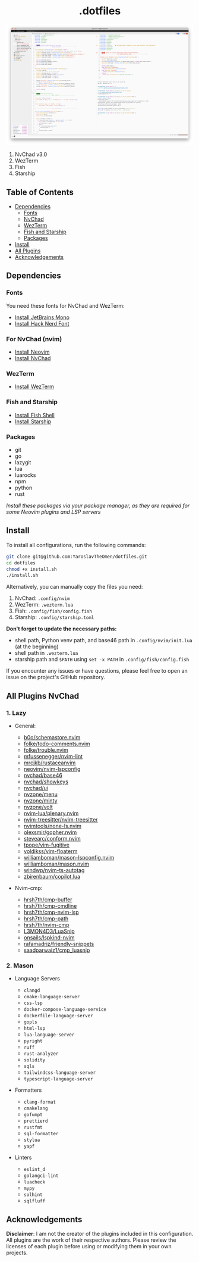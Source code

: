 <div align="center">

# .dotfiles

</div>

<img src="./images/dotfiles.png" alt="Nvchad + terminal image (config applied)"/>

1. NvChad v3.0
2. WezTerm
3. Fish
4. Starship

## Table of Contents

- [Dependencies](#dependencies)
  - [Fonts](#fonts)
  - [NvChad](#for-nvchad-nvim)
  - [WezTerm](#wezterm)
  - [Fish and Starship](#fish-and-starship)
  - [Packages](#packages)
- [Install](#install)
- [All Plugins](#all-plugins-nvchad)
- [Acknowledgements](#Acknowledgements)

## Dependencies

### Fonts

You need these fonts for NvChad and WezTerm:

- [Install JetBrains Mono](https://github.com/JetBrains/JetBrainsMono#installation)
- [Install Hack Nerd Font](https://github.com/ryanoasis/nerd-fonts?tab=readme-ov-file#font-installation)

### For NvChad (nvim)

- [Install Neovim](https://github.com/neovim/neovim#install-from-package)
- [Install NvChad](https://nvchad.com/docs/quickstart/install)

### WezTerm

- [Install WezTerm](https://wezfurlong.org/wezterm/installation)

### Fish and Starship

- [Install Fish Shell](https://github.com/fish-shell/fish-shell#getting-fish)
- [Install Starship](https://github.com/starship/starship#-installation)

### Packages

- git
- go
- lazygit
- lua
- luarocks
- npm
- python
- rust

_Install these packages via your package manager, as they are required for some Neovim plugins and LSP servers_

## Install

To install all configurations, run the following commands:

```bash
git clone git@github.com:YaroslavTheOmen/dotfiles.git
cd dotfiles
chmod +x install.sh
./install.sh
```

Alternatively, you can manually copy the files you need:

1. NvChad: `.config/nvim`
2. WezTerm: `.wezterm.lua`
3. Fish: `.config/fish/config.fish`
4. Starship: `.config/starship.toml`

**Don't forget to update the necessary paths:**

- shell path, Python venv path, and base46 path in `.config/nvim/init.lua` (at the beginning)
- shell path in `.wezterm.lua`
- starship path and `$PATH` using `set -x PATH` in `.config/fish/config.fish`

If you encounter any issues or have questions, please feel free to open an issue on the project's GitHub repository.

## All Plugins NvChad

### 1. Lazy

- General:

  - [b0o/schemastore.nvim](https://github.com/b0o/schemastore.nvim)
  - [folke/todo-comments.nvim](https://github.com/folke/todo-comments.nvim)
  - [folke/trouble.nvim](https://github.com/folke/trouble.nvim)
  - [mfussenegger/nvim-lint](https://github.com/mfussenegger/nvim-lint)
  - [mrcjkb/rustaceanvim](https://github.com/mrcjkb/rustaceanvim)
  - [neovim/nvim-lspconfig](https://github.com/neovim/nvim-lspconfig)
  - [nvchad/base46](https://github.com/NvChad/base46)
  - [nvchad/showkeys](https://github.com/nvzone/showkeys)
  - [nvchad/ui](https://github.com/NvChad/ui)
  - [nvzone/menu](https://github.com/nvzone/menu)
  - [nvzone/minty](https://github.com/nvzone/minty)
  - [nvzone/volt](https://github.com/nvzone/volt)
  - [nvim-lua/plenary.nvim](https://github.com/nvim-lua/plenary.nvim)
  - [nvim-treesitter/nvim-treesitter](https://github.com/nvim-treesitter/nvim-treesitter)
  - [nvimtools/none-ls.nvim](https://github.com/nvimtools/none-ls.nvim)
  - [olexsmir/gopher.nvim](https://github.com/olexsmir/gopher.nvim)
  - [stevearc/conform.nvim](https://github.com/stevearc/conform.nvim)
  - [tpope/vim-fugitive](https://github.com/tpope/vim-fugitive)
  - [voldikss/vim-floaterm](https://github.com/voldikss/vim-floaterm)
  - [williamboman/mason-lspconfig.nvim](https://github.com/williamboman/mason-lspconfig.nvim)
  - [williamboman/mason.nvim](https://github.com/williamboman/mason.nvim)
  - [windwp/nvim-ts-autotag](https://github.com/windwp/nvim-ts-autotag)
  - [zbirenbaum/copilot.lua](https://github.com/zbirenbaum/copilot.lua)

- Nvim-cmp:

  - [hrsh7th/cmp-buffer](https://github.com/hrsh7th/cmp-buffer)
  - [hrsh7th/cmp-cmdline](https://github.com/hrsh7th/cmp-cmdline)
  - [hrsh7th/cmp-nvim-lsp](https://github.com/hrsh7th/cmp-nvim-lsp)
  - [hrsh7th/cmp-path](https://github.com/hrsh7th/cmp-path)
  - [hrsh7th/nvim-cmp](https://github.com/hrsh7th/nvim-cmp)
  - [L3MON4D3/LuaSnip](https://github.com/L3MON4D3/LuaSnip)
  - [onsails/lspkind-nvim](https://github.com/onsails/lspkind-nvim)
  - [rafamadriz/friendly-snippets](https://github.com/rafamadriz/friendly-snippets)
  - [saadparwaiz1/cmp_luasnip](https://github.com/saadparwaiz1/cmp_luasnip)

### 2. Mason

- Language Servers

  - `clangd`
  - `cmake-language-server`
  - `css-lsp`
  - `docker-compose-language-service`
  - `dockerfile-language-server`
  - `gopls`
  - `html-lsp`
  - `lua-language-server`
  - `pyright`
  - `ruff`
  - `rust-analyzer`
  - `solidity`
  - `sqls`
  - `tailwindcss-language-server`
  - `typescript-language-server`

- Formatters

  - `clang-format`
  - `cmakelang`
  - `gofumpt`
  - `prettierd`
  - `rustfmt`
  - `sql-formatter`
  - `stylua`
  - `yapf`

- Linters
  - `eslint_d`
  - `golangci-lint`
  - `luacheck`
  - `mypy`
  - `solhint`
  - `sqlfluff`

## Acknowledgements

**Disclaimer**: I am not the creator of the plugins included in this configuration. All plugins are the work of their respective authors. Please review the licenses of each plugin before using or modifying them in your own projects.
